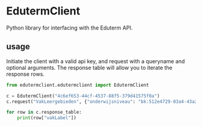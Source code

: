 # EdutermClient
Python library for interfacing with the Eduterm API.

## usage
Initiate the client with a valid api key, and request with a queryname and optional arguments. The response table will allow you to iterate the response rows.
```python
from edutermclient.edutermclient import EdutermClient

c = EdutermClient("4c6ef653-44cf-4537-88f5-379d41575f0a")
c.request("VakLeergebieden", {"onderwijsniveau": "bk:512e4729-03a4-43a2-95ba-758071d1b725"})

for row in c.response_table:
    print(row["vakLabel"])
```
